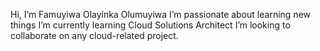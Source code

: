  Hi, I’m Famuyiwa Olayinka Olumuyiwa
 I’m passionate about learning new things
 I’m currently learning Cloud Solutions Architect
 I’m looking to collaborate on any cloud-related project.
 

<!---
Famz101/Famz101 is a ✨ special ✨ repository because its `README.md` (this file) appears on your GitHub profile.
You can click the Preview link to take a look at your changes.
--->
